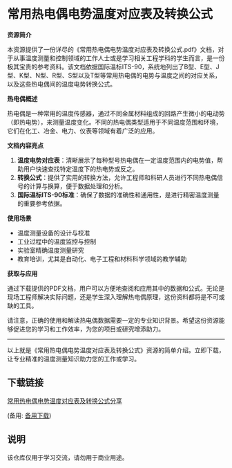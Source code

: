 # 常用热电偶电势温度对应表及转换公式

**资源简介**

本资源提供了一份详尽的《常用热电偶电势温度对应表及转换公式.pdf》文档，对于从事温度测量和控制领域的工作人士或是学习相关工程学科的学生而言，是一份极其宝贵的参考资料。该文档依据国际温标ITS-90，系统地列出了B型、E型、J型、K型、N型、R型、S型以及T型等常用热电偶的电势与温度之间的对应关系，以及这些热电偶间的温度电势转换公式。

**热电偶概述**

热电偶是一种常用的温度传感器，通过不同金属材料组成的回路产生微小的电动势（即热电势），来测量温度变化。不同的热电偶类型适用于不同温度范围和环境，它们在化工、冶金、电力、仪表等领域有着广泛的应用。

**文档内容亮点**

1. **温度电势对应表**：清晰展示了每种型号热电偶在一定温度范围内的电势值，帮助用户快速查找特定温度下的热电势或反之。
2. **转换公式**：提供了实用的转换方法，允许工程师和科研人员进行不同热电偶信号的计算与换算，便于数据处理和分析。
3. **国际温标ITS-90标准**：确保了数据的准确性和通用性，是进行精密温度测量的重要参考依据。

**使用场景**

- 温度测量设备的设计与校准
- 工业过程中的温度监控与控制
- 实验室精确温度测量研究
- 教育培训，尤其是自动化、电子工程和材料科学领域的教学辅助

**获取与应用**

通过下载提供的PDF文档，用户可以方便地查阅和应用其中的数据和公式。无论是现场工程师解决实际问题，还是学生深入理解热电偶原理，这份资料都将是不可或缺的工具。

请注意，正确的使用和解读热电偶数据需要一定的专业知识背景。希望这份资源能够促进您的学习和工作效率，为您的项目或研究增添助力。

---

以上就是《常用热电偶电势温度对应表及转换公式》资源的简单介绍。立即下载，让专业精准的温度测量知识助力您的工作或学习。

## 下载链接
[常用热电偶电势温度对应表及转换公式分享](https://pan.quark.cn/s/f59682a81e8a) 

(备用: [备用下载](https://pan.baidu.com/s/1t52AysTzgvL5QDtT3Sezlw?pwd=1234))

## 说明

该仓库仅用于学习交流，请勿用于商业用途。
